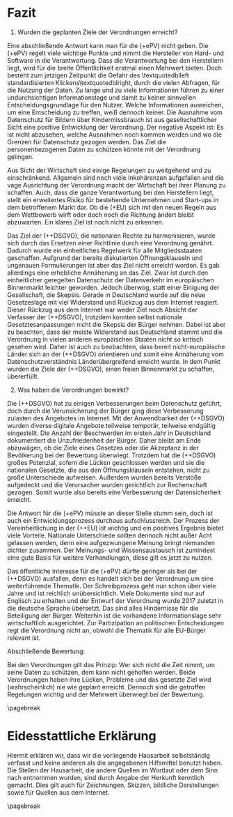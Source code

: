 # Fazit

1. Wurden die geplanten Ziele der Verordnungen erreicht?

Eine abschließende Antwort kann man für die (+ePV) nicht geben. Die (+ePV) regelt viele wichtige Punkte und nimmt die Hersteller von Hard- und Software in die Verantwortung. Dass die Verantwortung bei den Herstellern liegt, wird für die breite Öffentlichkeit erstmal einen Mehrwert bieten. Doch besteht zum jetzigen Zeitpunkt die Gefahr des \textquotedblleft standardisierten Klickens\textquotedblright, durch die vielen Abfragen, für die Nutzung der Daten. Zu lange und zu viele Informationen führen zu einer undurchsichtigen Informationslage und damit zu keiner sinnvollen Entscheidungsgrundlage für den Nutzer. Welche Informationen ausreichen, um eine Entscheidung zu treffen, weiß dennoch keiner. Die Ausnahme vom Datenschutz für Bildern über Kindermissbrauch ist aus gesellschaftlicher Sicht eine positive Entwicklung der Verordnung. Der negative Aspekt ist: Es ist nicht abzusehen, welche Ausnahmen noch kommen werden und wo die Grenzen für Datenschutz gezogen werden. Das Ziel die personenbezogenen Daten zu schützen könnte mit der Verordnung gelingen.

Aus Sicht der Wirtschaft sind einige Regelungen zu weitgehend und zu einschränkend. Allgemein sind noch viele Inkohärenzen aufgefallen und die vage Ausrichtung der Verordnung macht der Wirtschaft bei ihrer Planung zu schaffen. Auch, dass die ganze Verantwortung bei den Herstellern liegt, stellt ein erweitertes Risiko für bestehende Unternehmen und Start-ups in dem betroffenem Markt dar. Ob die (+EU) sich mit den neuen Regeln aus dem Wettbewerb wirft oder doch noch die Richtung ändert bleibt abzuwarten. Ein klares Ziel ist noch nicht zu erkennen.

Das Ziel der (++DSGVO), die nationalen Rechte zu harmonisieren, wurde sich durch das Ersetzen einer Richtlinie durch eine Verordnung genährt. Dadurch wurde ein einheitliches Regelwerk für alle Mitgliedsstaaten geschaffen. Aufgrund der bereits diskutierten Öffnungsklauseln und ungenauen Formulierungen ist aber das Ziel nicht erreicht worden. Es gab allerdings eine erhebliche Annäherung an das Ziel. Zwar ist durch den einheitlicher geregelten Datenschutz der Datenverkehr im europäischen Binnenmarkt leichter geworden. Jedoch überwog, statt einer Einigung der Gesellschaft, die Skepsis. Gerade in Deutschland wurde auf die neue Gesetzeslage mit viel Widerstand und Rückzug aus dem Internet reagiert. Dieser Rückzug aus dem Internet war weder Ziel noch Absicht der Verfasser der (++DSGVO), trotzdem konnten selbst nationale Gesetztesanpassungen nicht die Skepsis der Bürger nehmen. Dabei ist aber zu beachten, dass der meiste Widerstand aus Deutschland stammt und die Verordnung in vielen anderen europäischen Staaten nicht so kritisch gesehen wird. Daher ist auch zu beobachten, dass bereit nicht-europäische Länder sich an der (++DSGVO) orientieren und somit eine Annäherung vom Datenschutzverständnis Länderübergreifend erreicht wurde. In dem Punkt wurden die Ziele der (++DSGVO), einen freien Binnenmarkt zu schaffen, übererfüllt.

2. Was haben die Verordnungen bewirkt?

Die (++DSGVO) hat zu einigen Verbesserungen beim Datenschutz geführt, doch durch die Verunsicherung der Bürger ging diese Verbesserung zulasten des Angebotes im Internet. Mit der Anwendbarkeit der (++DSGVO) wurden diverse digitale Angebote teilweise temporär, teilweise endgültig eingestellt. Die Anzahl der Beschwerden im ersten Jahr in Deutschland dokumentiert die Unzufriedenheit der Bürger. Daher bleibt am Ende abzuwägen, ob die Ziele eines Gesetzes oder die Akzeptanz in der Bevölkerung bei der Bewertung überwiegt. Trotzdem hat die (++DSGVO) großes Potenzial, sofern die Lücken geschlossen werden und sie die nationalen Gesetzte, die aus den Öffnungsklauseln entstehen, nicht zu große Unterschiede aufweisen. Außerdem wurden bereits Verstöße aufgedeckt und die Verursacher wurden gerichtlich zur Rechenschaft gezogen. Somit wurde also bereits eine Verbesserung der Datensicherheit erreicht.

Die Antwort für die (+ePV) müsste an dieser Stelle stumm sein, doch ist auch ein Entwicklungsprozess durchaus aufschlussreich. Der Prozess der Vereinheitlichung in der (++EU) ist wichtig und ein positives Ergebnis bietet viele Vorteile. Nationale Unterschiede sollten dennoch nicht außer Acht gelassen werden, denn eine aufgezwungene Meinung bringt niemanden dichter zusammen. Der Meinungs- und Wissensaustausch ist zumindest eine gute Basis für weitere Verhandlungen, diese gilt es jetzt zu nutzen.

Das öffentliche Interesse für die (+ePV) dürfte geringer als bei der (++DSGVO) ausfallen, denn es handelt sich bei der Verordnung um eine weiterführende Thematik. Der Schreibprozess geht nun schon über viele Jahre und ist reichlich unübersichtlich. Viele Dokumente sind nur auf Englisch zu erhalten und der Entwurf der Verordnung wurde 2017 zuletzt in die deutsche Sprache übersetzt. Das sind alles Hindernisse für die Beteiligung der Bürger. Weiterhin ist die vorhandene Informationslage sehr wirtschaftlich ausgerichtet. Zur Partizipation an politischen Entscheidungen regt die Verordnung nicht an, obwohl die Thematik für alle EU-Bürger relevant ist.

Abschließende Bewertung:

Bei den Verordnungen gilt das Prinzip: Wer sich nicht die Zeit nimmt, um seine Daten zu schützen, dem kann nicht geholfen werden.
Beide Verordnungen haben ihre Lücken, Probleme und das gesetzte Ziel wird (wahrscheinlich) nie wie geplant erreicht. Dennoch sind die getroffen Regelungen wichtig und der Mehrwert überwiegt bei der Bewertung.

\pagebreak

# Eidesstattliche Erklärung

Hiermit erklären wir, dass wir die vorliegende Hausarbeit selbstständig verfasst und keine anderen als die angegebenen Hilfsmittel benutzt haben.
Die Stellen der Hausarbeit, die andere Quellen im Wortlaut oder dem Sinn nach entnommen wurden, sind durch Angabe der Herkunft kenntlich gemacht. Dies gilt auch für Zeichnungen, Skizzen, bildliche Darstellungen sowie für Quellen aus dem Internet.

\pagebreak

